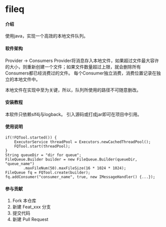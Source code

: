 # fileq

#### 介绍
使用java，实现一个高效的本地文件队列。

#### 软件架构
Provider -> Consumers
Provider将消息存入本地文件，如果超过文件最大容许的大小，则重新创建一个文件；如果文件数量超过上限，就会删除所有Consumers都已经消费过的文件。
每个Consumer独立消费，消费位置记录在独立的本地文件中。

本地文件在实现中至为关键，所以，队列所使用的路径不可随意删改。



#### 安装教程

本软件只依赖slf4j与logback。
引入源码或打成jar即可在项目中引用。

#### 使用说明


```
if(!FQTool.started()) {
    ExecutorService threadPool = Executors.newCachedThreadPool();
    FQTool.start(threadPool);
}
String queueDir = "dir for queue";
FileQueue.Builder builder = new FileQueue.Builder(queueDir, "queue_name")
        .maxFileNum(50).maxFileSize(16 * 1024 * 1024);
FileQueue fq = FQTool.create(builder);
fq.addConsumer("consumer_name", true, new IMessageHandler() {...});
```


#### 参与贡献

1.  Fork 本仓库
2.  新建 Feat_xxx 分支
3.  提交代码
4.  新建 Pull Request

